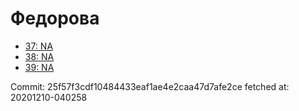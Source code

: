# Федорова
- [37: NA](37.md)
- [38: NA](38.md)
- [39: NA](39.md)

Commit: 25f57f3cdf10484433eaf1ae4e2caa47d7afe2ce
 fetched at: 20201210-040258
